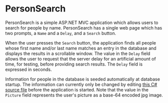 PersonSearch
===========

PersonSearch is a simple ASP.NET MVC application which allows users to search
for people by name.  PersonSearch has a single web page which has two
prompts, a `Name` and a `Delay`, and a `Search` button.

When the user presses the `Search` button, the application finds all people
whose first name and/or last name matches an entry in the database and
displays the results in a scrollable window. The value in the `Delay`
field allows the user to request that the server delay for an
artificial amount of time, for testing, before providing search results.
The `Delay` field is expressed in seconds.

Information for people in the database is seeded automatically at
database startup.  The information can currently only be changed by
editing [this C# source file](./PersonSearch/Models/PeopleDbInitializer.cs)
before the application is started.  Note that the value in the `Picture`
field represents the user's picture as a base-64 encoded jpg image.